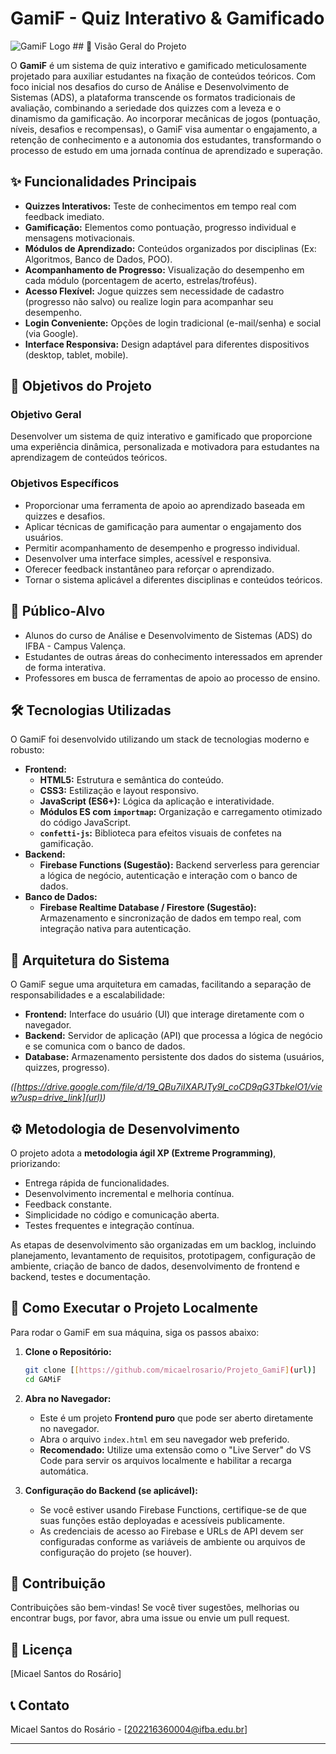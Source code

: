# GamiF - Quiz Interativo & Gamificado

![GamiF Logo](assets/image/gamif_logo.png) ## 🚀 Visão Geral do Projeto

O **GamiF** é um sistema de quiz interativo e gamificado meticulosamente projetado para auxiliar estudantes na fixação de conteúdos teóricos. Com foco inicial nos desafios do curso de Análise e Desenvolvimento de Sistemas (ADS), a plataforma transcende os formatos tradicionais de avaliação, combinando a seriedade dos quizzes com a leveza e o dinamismo da gamificação. Ao incorporar mecânicas de jogos (pontuação, níveis, desafios e recompensas), o GamiF visa aumentar o engajamento, a retenção de conhecimento e a autonomia dos estudantes, transformando o processo de estudo em uma jornada contínua de aprendizado e superação.

## ✨ Funcionalidades Principais

* **Quizzes Interativos:** Teste de conhecimentos em tempo real com feedback imediato.
* **Gamificação:** Elementos como pontuação, progresso individual e mensagens motivacionais.
* **Módulos de Aprendizado:** Conteúdos organizados por disciplinas (Ex: Algoritmos, Banco de Dados, POO).
* **Acompanhamento de Progresso:** Visualização do desempenho em cada módulo (porcentagem de acerto, estrelas/troféus).
* **Acesso Flexível:** Jogue quizzes sem necessidade de cadastro (progresso não salvo) ou realize login para acompanhar seu desempenho.
* **Login Conveniente:** Opções de login tradicional (e-mail/senha) e social (via Google).
* **Interface Responsiva:** Design adaptável para diferentes dispositivos (desktop, tablet, mobile).

## 🎯 Objetivos do Projeto

### Objetivo Geral
Desenvolver um sistema de quiz interativo e gamificado que proporcione uma experiência dinâmica, personalizada e motivadora para estudantes na aprendizagem de conteúdos teóricos.

### Objetivos Específicos
* Proporcionar uma ferramenta de apoio ao aprendizado baseada em quizzes e desafios.
* Aplicar técnicas de gamificação para aumentar o engajamento dos usuários.
* Permitir acompanhamento de desempenho e progresso individual.
* Desenvolver uma interface simples, acessível e responsiva.
* Oferecer feedback instantâneo para reforçar o aprendizado.
* Tornar o sistema aplicável a diferentes disciplinas e conteúdos teóricos.

## 👥 Público-Alvo

* Alunos do curso de Análise e Desenvolvimento de Sistemas (ADS) do IFBA - Campus Valença.
* Estudantes de outras áreas do conhecimento interessados em aprender de forma interativa.
* Professores em busca de ferramentas de apoio ao processo de ensino.

## 🛠️ Tecnologias Utilizadas

O GamiF foi desenvolvido utilizando um stack de tecnologias moderno e robusto:

* **Frontend:**
    * **HTML5:** Estrutura e semântica do conteúdo.
    * **CSS3:** Estilização e layout responsivo.
    * **JavaScript (ES6+):** Lógica da aplicação e interatividade.
    * **Módulos ES com `importmap`:** Organização e carregamento otimizado do código JavaScript.
    * **`confetti-js`:** Biblioteca para efeitos visuais de confetes na gamificação.
* **Backend:**
    * **Firebase Functions (Sugestão):** Backend serverless para gerenciar a lógica de negócio, autenticação e interação com o banco de dados.
* **Banco de Dados:**
    * **Firebase Realtime Database / Firestore (Sugestão):** Armazenamento e sincronização de dados em tempo real, com integração nativa para autenticação.

## 🧩 Arquitetura do Sistema

O GamiF segue uma arquitetura em camadas, facilitando a separação de responsabilidades e a escalabilidade:

* **Frontend:** Interface do usuário (UI) que interage diretamente com o navegador.
* **Backend:** Servidor de aplicação (API) que processa a lógica de negócio e se comunica com o banco de dados.
* **Database:** Armazenamento persistente dos dados do sistema (usuários, quizzes, progresso).

*([https://drive.google.com/file/d/19_QBu7iIXAPJTy9l_coCD9qG3TbkelO1/view?usp=drive_link](url))*

## ⚙️ Metodologia de Desenvolvimento

O projeto adota a **metodologia ágil XP (Extreme Programming)**, priorizando:
* Entrega rápida de funcionalidades.
* Desenvolvimento incremental e melhoria contínua.
* Feedback constante.
* Simplicidade no código e comunicação aberta.
* Testes frequentes e integração contínua.

As etapas de desenvolvimento são organizadas em um backlog, incluindo planejamento, levantamento de requisitos, prototipagem, configuração de ambiente, criação de banco de dados, desenvolvimento de frontend e backend, testes e documentação.

## 🚀 Como Executar o Projeto Localmente

Para rodar o GamiF em sua máquina, siga os passos abaixo:

1.  **Clone o Repositório:**
    ```bash
    git clone [[https://github.com/micaelrosario/Projeto_GamiF](url)]
    cd GAMiF
    ```
2.  **Abra no Navegador:**
    * Este é um projeto **Frontend puro** que pode ser aberto diretamente no navegador.
    * Abra o arquivo `index.html` em seu navegador web preferido.
    * **Recomendado:** Utilize uma extensão como o "Live Server" do VS Code para servir os arquivos localmente e habilitar a recarga automática.

3.  **Configuração do Backend (se aplicável):**
    * Se você estiver usando Firebase Functions, certifique-se de que suas funções estão deployadas e acessíveis publicamente.
    * As credenciais de acesso ao Firebase e URLs de API devem ser configuradas conforme as variáveis de ambiente ou arquivos de configuração do projeto (se houver).

## 🤝 Contribuição

Contribuições são bem-vindas! Se você tiver sugestões, melhorias ou encontrar bugs, por favor, abra uma issue ou envie um pull request.

## 📝 Licença

[Micael Santos do Rosário]

## 📞 Contato

Micael Santos do Rosário - [[202216360004@ifba.edu.br](url)]

---
